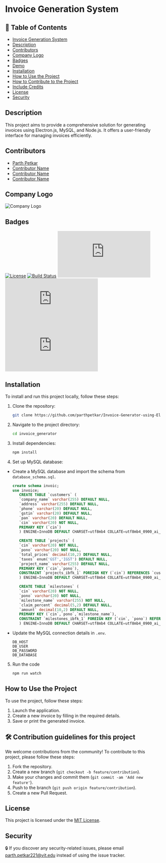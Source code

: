 # Invoice Generation System

## 🎨 Table of Contents
- [Invoice Generation System](#invoice-generation-system)
- [Description](#description)
- [Contributors](#contributors)
- [Company Logo](#company-logo)
- [Badges](#badges)
- [Demo](#demo)
- [Installation](#installation)
- [How to Use the Project](#how-to-use-the-project)
- [How to Contribute to the Project](#how-to-contribute-to-the-project)
- [Include Credits](#include-credits)
- [License](#license)
- [Security](#security)


## Description
This project aims to provide a comprehensive solution for generating invoices using Electron.js, MySQL, and Node.js. It offers a user-friendly interface for managing invoices efficiently.

## Contributors
- [Parth Petkar](https://github.com/parthpetkar)
- [Contributor Name](https://github.com/contributor)
- [Contributor Name](https://github.com/contributor)
- [Contributor Name](https://github.com/contributor)

## Company Logo
![Company Logo](../invoice_generator/Assets/company-logo.png)

## Badges
[![License](https://img.shields.io/badge/License-MIT-yellow.svg)](https://opensource.org/licenses/MIT)
[![Build Status](https://travis-ci.com/parthpetkar/Invoice-Generator-using-Electron.js.svg?branch=main)](https://github.com/parthpetkar/Invoice-Generator-using-Electron.js)
[![GitHub issues](https://img.shields.io/github/issues/parthpetkar/Invoice-Generator-using-Electron.js)](https://github.com/parthpetkar/Invoice-Generator-using-Electron.js/issues)
[![GitHub stars](https://img.shields.io/github/stars/parthpetkar/Invoice-Generator-using-Electron.js)](https://github.com/parthpetkar/Invoice-Generator-using-Electron.js/stargazers)
[![GitHub forks](https://img.shields.io/github/forks/parthpetkar/Invoice-Generator-using-Electron.js)](https://github.com/parthpetkar/Invoice-Generator-using-Electron.js/network)

## Installation
To install and run this project locally, follow these steps:

1. Clone the repository:
   ```bash
   git clone https://github.com/parthpetkar/Invoice-Generator-using-Electron.js

2. Navigate to the project directory:
   ```bash
   cd invoice_generator

3. Install dependencies:
   ```bash
   npm install

4. Set up MySQL database:
- Create a MySQL database and import the schema from `database_schema.sql`.
   ```sql
   create schema invoic;
   use invoice;
      CREATE TABLE `customers` (
      `company_name` varchar(255) DEFAULT NULL,
      `address` varchar(255) DEFAULT NULL,
      `phone` varchar(20) DEFAULT NULL,
      `gstin` varchar(20) DEFAULT NULL,
      `pan` varchar(20) DEFAULT NULL,
      `cin` varchar(20) NOT NULL,
      PRIMARY KEY (`cin`)
      ) ENGINE=InnoDB DEFAULT CHARSET=utf8mb4 COLLATE=utf8mb4_0900_ai_ci;

      CREATE TABLE `projects` (
      `cin` varchar(20) NOT NULL,
      `pono` varchar(20) NOT NULL,
      `total_prices` decimal(10,2) DEFAULT NULL,
      `taxes` enum('GST','IGST') DEFAULT NULL,
      `project_name` varchar(255) DEFAULT NULL,
      PRIMARY KEY (`cin`,`pono`),
      CONSTRAINT `projects_ibfk_1` FOREIGN KEY (`cin`) REFERENCES `customers` (`cin`)
      ) ENGINE=InnoDB DEFAULT CHARSET=utf8mb4 COLLATE=utf8mb4_0900_ai_ci;

      CREATE TABLE `milestones` (
      `cin` varchar(20) NOT NULL,
      `pono` varchar(20) NOT NULL,
      `milestone_name` varchar(255) NOT NULL,
      `claim_percent` decimal(5,2) DEFAULT NULL,
      `amount` decimal(10,2) DEFAULT NULL,
      PRIMARY KEY (`cin`,`pono`,`milestone_name`),
      CONSTRAINT `milestones_ibfk_1` FOREIGN KEY (`cin`, `pono`) REFERENCES `projects` (`cin`, `pono`)
      ) ENGINE=InnoDB DEFAULT CHARSET=utf8mb4 COLLATE=utf8mb4_0900_ai_ci
- Update the MySQL connection details in `.env`.
   ```
   DB_HOST
   DB_USER
   DB_PASSWORD
   DB_DATABASE

5. Run the code
   ```bash
   npm run watch


## How to Use the Project
To use the project, follow these steps:

1. Launch the application.
2. Create a new invoice by filling in the required details.
3. Save or print the generated invoice.

## 🛠️ Contribution guidelines for this project
We welcome contributions from the community! To contribute to this project, please follow these steps:

1. Fork the repository.
2. Create a new branch (`git checkout -b feature/contribution`).
3. Make your changes and commit them (`git commit -am 'Add new feature'`).
4. Push to the branch (`git push origin feature/contribution`).
5. Create a new Pull Request.

## License
This project is licensed under the [MIT License](LICENSE).

## Security
🔒 If you discover any security-related issues, please email [parth.petkar221@vit.edu](parth.petkar221@vit.edu) instead of using the issue tracker.
